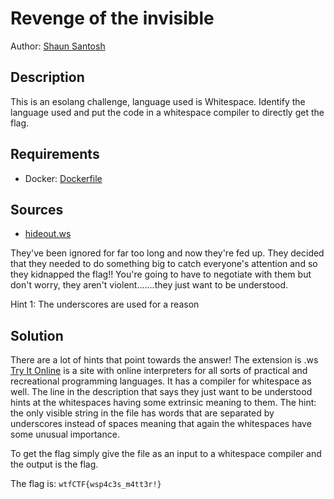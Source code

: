 # Revenge of the invisible

Author: [Shaun Santosh](https://github.com/ShadowRnG)

## Description
This is an esolang challenge, language used is Whitespace. Identify the language used and put the code in a whitespace compiler to directly get the flag.

## Requirements

- Docker: [Dockerfile](./Dockerfile)

## Sources

- [hideout.ws](./hideout.ws)

They've been ignored for far too long and now they're fed up.
They decided that they needed to do something big to catch everyone's attention and so they kidnapped the flag!!
You're going to have to negotiate with them but don't worry, they aren't violent.......they just want to be understood.

Hint 1: The underscores are used for a reason

## Solution
There are a lot of hints that point towards the answer!
The extension is .ws
[Try It Online](https://tio.run/) is a site with online interpreters for all sorts of practical and recreational programming languages. It has a compiler for whitespace as well.
The line in the description that says they just want to be understood hints at the whitespaces having some extrinsic meaning to them.
The hint: the only visible string in the file has words that are separated by underscores instead of spaces meaning that again the whitespaces have some unusual importance.

To get the flag simply give the file as an input to a whitespace compiler and the output is the flag.

The flag is:
`wtfCTF{wsp4c3s_m4tt3r!}`
